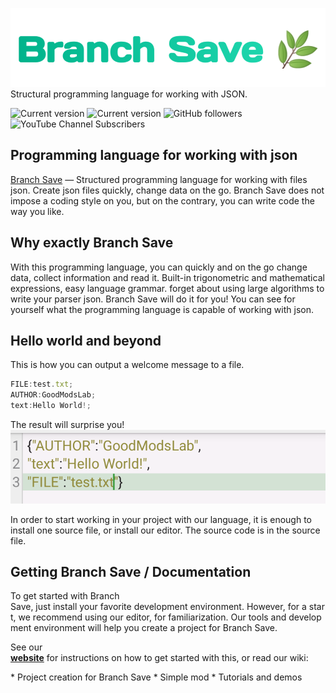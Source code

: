 ![BranchSave](https://github.com/GoodModsLab-Official/BranchSave/blob/8587a18b45acc9e02e7a1498bc53e5a78825b952/%D0%B8%D1%81%D1%82%D0%BE%D1%87%D0%BD%D0%B8%D0%BA/ic_title_logo.png)
Structural programming language for working with JSON.

![Current version](https://img.shields.io/badge/BranchSave-v0.1.0-%2330BF84) ![Current version](https://img.shields.io/badge/Publish-29.07.2022-%2330BF84)
![GitHub followers](https://img.shields.io/github/followers/GoodModsLab-Official?style=social) 
![YouTube Channel Subscribers](https://img.shields.io/youtube/channel/subscribers/UCWMQHUQ3-Of_pYqNvXZHqFQ?style=social)

## Programming language for working with json
[Branch Save](https://goodmodslab-official.github.io) — Structured programming language for working with files json. 
Create json files quickly, change data on the go. Branch Save does not impose a coding style on you, but on the contrary, you can write code the way you like.

## Why exactly Branch Save
With this programming language, you can quickly and on the go change data, collect information and read it.
Built-in trigonometric and mathematical expressions, easy language grammar.
forget about using large algorithms to write your parser json. Branch Save will do it for you!
You can see for yourself what the programming language is capable of working with json.

## Hello world and beyond 
This is how you can output a welcome message to a file.
```javascript
FILE:test.txt;
AUTHOR:GoodModsLab;
text:Hello World!;
```
The result will surprise you!
![Output](https://github.com/GoodModsLab-Official/BranchSave/blob/004464836cbc4873f99cf6c62a06c4a2305280ce/%D0%B8%D1%81%D1%82%D0%BE%D1%87%D0%BD%D0%B8%D0%BA/Screenshot_20220729-174132~2.png)

In order to start working in your project with our language, it is enough to install one source file, or install our editor.
The source code is in the source file.

## Getting Branch Save / Documentation
To get started with Branch Save, just install your favorite development environment. However, for a start, we recommend using our editor, for familiarization. Our tools and development environment will help you create a project for Branch Save. 
  
  
 See our __[website](https://goodmodslab-official.github.io)__ for instructions on how to get started with this, or read our wiki: 
 
 * Project creation for Branch Save
 * Simple mod 
 * Tutorials and demos
